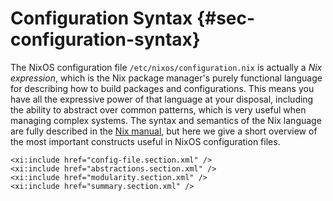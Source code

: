 # Configuration Syntax {#sec-configuration-syntax}

The NixOS configuration file `/etc/nixos/configuration.nix` is actually
a *Nix expression*, which is the Nix package manager's purely functional
language for describing how to build packages and configurations. This
means you have all the expressive power of that language at your
disposal, including the ability to abstract over common patterns, which
is very useful when managing complex systems. The syntax and semantics
of the Nix language are fully described in the [Nix
manual](https://nixos.org/nix/manual/#chap-writing-nix-expressions), but
here we give a short overview of the most important constructs useful in
NixOS configuration files.

```{=docbook}
<xi:include href="config-file.section.xml" />
<xi:include href="abstractions.section.xml" />
<xi:include href="modularity.section.xml" />
<xi:include href="summary.section.xml" />
```
